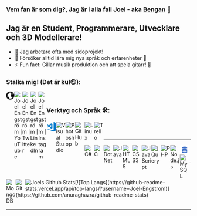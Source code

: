 ### Vem fan är som dig?, Jag är i alla fall Joel - aka [Bengan][website] 👋

## Jag är en Student, Programmerare, Utvecklare och 3D Modellerare!
- 🔭 Jag arbetare ofta med sidoprojekt!
- 🌱 Försöker alltid lära mig nya språk och erfarenheter 👀
- ⚡ Fun fact: Gillar musik produktion och att spela gitarr! 🎸

### Stalka mig! (Det är kul😉):

[<img align="left" alt="Lokomlan.se" width="22px" src="https://raw.githubusercontent.com/iconic/open-iconic/master/svg/globe.svg" />][website]
[<img align="left" alt="Joel Engström | YouTube" width="22px" src="https://cdn.jsdelivr.net/npm/simple-icons@v3/icons/youtube.svg" />][youtube]
[<img align="left" alt="Joel Engström | Twitter" width="22px" src="https://cdn.jsdelivr.net/npm/simple-icons@v3/icons/twitter.svg" />][twitter]
[<img align="left" alt="Joel Engström | LinkedIn" width="22px" src="https://cdn.jsdelivr.net/npm/simple-icons@v3/icons/linkedin.svg" />][linkedin]
[<img align="left" alt="Joel Engström | Instagram" width="22px" src="https://cdn.jsdelivr.net/npm/simple-icons@v3/icons/instagram.svg" />][instagram]

<br />

### Verktyg och Språk 🛠:

<img align="left" alt="Visual Studio Code" width="26px" src="https://raw.githubusercontent.com/github/explore/80688e429a7d4ef2fca1e82350fe8e3517d3494d/topics/visual-studio-code/visual-studio-code.png" />
<img align="left" alt="Visual Studio" width="26px" src="https://devicons.github.io/devicon/devicon.git/icons/visualstudio/visualstudio-plain.svg" />
<img align="left" alt="Photoshop" width="26px" src="https://devicons.github.io/devicon/devicon.git/icons/photoshop/photoshop-plain.svg" />
<img align="left" alt="GitHub" width="26px" src="https://devicons.github.io/devicon/devicon.git/icons/github/github-original.svg" />
<img align="left" alt="Linux" width="26px" src="https://devicons.github.io/devicon/devicon.git/icons/linux/linux-original.svg" />
<img align="left" alt="Trello" width="26px" src="https://devicons.github.io/devicon/devicon.git/icons/trello/trello-plain.svg" />

<br />
<br />

---

<img align="left" alt="C#" width="26px" src="https://devicons.github.io/devicon/devicon.git/icons/csharp/csharp-original.svg" />
<img align="left" alt="C" width="26px" src="https://devicons.github.io/devicon/devicon.git/icons/c/c-original.svg" />
<img align="left" alt="DotNet" width="26px" src="https://devicons.github.io/devicon/devicon.git/icons/dot-net/dot-net-original.svg" />
<img align="left" alt="Java" width="26px" src="https://devicons.github.io/devicon/devicon.git/icons/java/java-original.svg" />
<img align="left" alt="HTML5" width="26px" src="https://devicons.github.io/devicon/devicon.git/icons/html5/html5-original.svg" />
<img align="left" alt="CSS3" width="26px" src="https://devicons.github.io/devicon/devicon.git/icons/css3/css3-original.svg" />
<img align="left" alt="JavaScript" width="26px" src="https://devicons.github.io/devicon/devicon.git/icons/javascript/javascript-original.svg" />
<img align="left" alt="jQuery" width="26px" src="https://devicons.github.io/devicon/devicon.git/icons/jquery/jquery-original.svg" />
<img align="left" alt="PHP" width="26px" src="https://devicons.github.io/devicon/devicon.git/icons/php/php-original.svg" />
<img align="left" alt="Node.js" width="26px" src="https://devicons.github.io/devicon/devicon.git/icons/nodejs/nodejs-original.svg" />
<img align="left" alt="SQL" width="26px" src="https://raw.githubusercontent.com/github/explore/80688e429a7d4ef2fca1e82350fe8e3517d3494d/topics/sql/sql.png" />
<img align="left" alt="MySQL" width="26px" src="https://devicons.github.io/devicon/devicon.git/icons/mysql/mysql-original.svg" />
<img align="left" alt="MongoDB" width="26px" src="https://devicons.github.io/devicon/devicon.git/icons/mongodb/mongodb-original.svg" />
<img align="left" alt="Git" width="26px" src="https://devicons.github.io/devicon/devicon.git/icons/git/git-original.svg" />

<br />
<br />

---

<img align="left" alt="Joels Github Stats" src="https://github-readme-stats.vercel.app/api?username=Joel-Engstrom&show_icons=true&hide_border=true&theme=tokyonight" />
[![Top Langs](https://github-readme-stats.vercel.app/api/top-langs/?username=Joel-Engstrom)](https://github.com/anuraghazra/github-readme-stats)

<br />
<br />

---

[website]: https://lokomlan.se
[twitter]: https://twitter.com/codeSTACKr
[youtube]: https://youtube.com/codeSTACKr
[instagram]: https://instagram.com/codeSTACKr
[linkedin]: https://linkedin.com/in/codeSTACKr
[webdevplaylist]: https://www.youtube.com/playlist?list=PLkwxH9e_vrAJ0WbEsFA9W3I1W-g_BTsbt
[jsplaylist]: https://www.youtube.com/playlist?list=PLkwxH9e_vrALRJKu7wfXby3MKeflhTu6B
[cssplaylist]: https://www.youtube.com/playlist?list=PLkwxH9e_vrALSdvZuEh6gqQdmDoDIoqz4
[reactplaylist]: https://www.youtube.com/playlist?list=PLkwxH9e_vrAK4TdffpxKY3QGyHCpxFcQ0